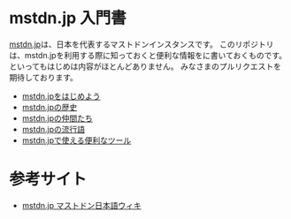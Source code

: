 # mstdn.jp 入門書

[mstdn.jp](https://mstdn.jp)は、日本を代表するマストドンインスタンスです。
このリポジトリは、mstdn.jpを利用する際に知っておくと便利な情報をに書いておくものです。
といってもはじめは内容がほとんどありません。
みなさまのプルリクエストを期待しております。

* [mstdn.jpをはじめよう](signup/README.md)
* [mstdn.jpの歴史](history/README.md)
* [mstdn.jpの仲間たち](members/README.md)
* [mstdn.jpの流行語](buzzword/README.md)
* [mstdn.jpで使える便利なツール](tools/README.md)

# 参考サイト

* [mstdn.jp マストドン日本語ウィキ](https://ja.mstdn.wiki/Mstdn.jp)

